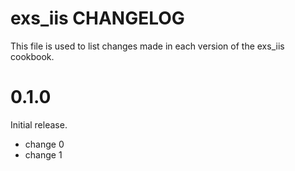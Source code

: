# exs_iis CHANGELOG

This file is used to list changes made in each version of the exs_iis cookbook.

# 0.1.0

Initial release.

- change 0
- change 1

